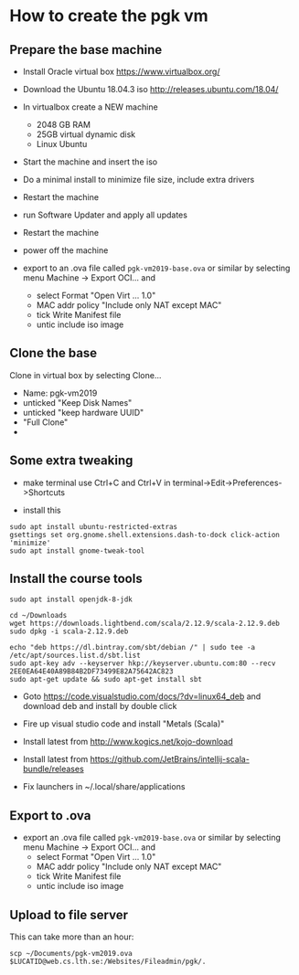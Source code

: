 # How to create the pgk vm

## Prepare the base machine

* Install Oracle virtual box 
https://www.virtualbox.org/

* Download the Ubuntu 18.04.3 iso
http://releases.ubuntu.com/18.04/

* In virtualbox create a NEW machine 
  - 2048 GB RAM
  - 25GB virtual dynamic disk
  - Linux Ubuntu

* Start the machine and insert the iso

* Do a minimal install to minimize file size, include extra drivers

* Restart the machine

* run Software Updater and apply all updates 

* Restart the machine

* power off the machine

* export to an .ova file called `pgk-vm2019-base.ova` or similar by selecting menu Machine -> Export OCI... and 
  - select Format "Open Virt ... 1.0"
  - MAC addr policy "Include only NAT except MAC"
  - tick Write Manifest file
  - untic include iso image

## Clone the base

Clone in virtual box by selecting Clone... 
- Name: pgk-vm2019
- unticked "Keep Disk Names"
- unticked "keep hardware UUID"
- "Full Clone"
- 

## Some extra tweaking

* make terminal use Ctrl+C and Ctrl+V in terminal->Edit->Preferences->Shortcuts

* install this

```
sudo apt install ubuntu-restricted-extras
gsettings set org.gnome.shell.extensions.dash-to-dock click-action 'minimize'
sudo apt install gnome-tweak-tool
```

## Install the course tools

```
sudo apt install openjdk-8-jdk

cd ~/Downloads
wget https://downloads.lightbend.com/scala/2.12.9/scala-2.12.9.deb
sudo dpkg -i scala-2.12.9.deb

echo "deb https://dl.bintray.com/sbt/debian /" | sudo tee -a /etc/apt/sources.list.d/sbt.list
sudo apt-key adv --keyserver hkp://keyserver.ubuntu.com:80 --recv 2EE0EA64E40A89B84B2DF73499E82A75642AC823
sudo apt-get update && sudo apt-get install sbt
```

* Goto https://code.visualstudio.com/docs/?dv=linux64_deb and download deb and install by double click

* Fire up visual studio code and install "Metals (Scala)"

* Install latest from http://www.kogics.net/kojo-download 

* Install latest from https://github.com/JetBrains/intellij-scala-bundle/releases 

* Fix launchers in ~/.local/share/applications 

## Export to .ova

* export an .ova file called `pgk-vm2019-base.ova` or similar by selecting menu Machine -> Export OCI... and 
  - select Format "Open Virt ... 1.0"
  - MAC addr policy "Include only NAT except MAC"
  - tick Write Manifest file
  - untic include iso image

## Upload to file server
This can take more than an hour:
```
scp ~/Documents/pgk-vm2019.ova $LUCATID@web.cs.lth.se:/Websites/Fileadmin/pgk/.
```
